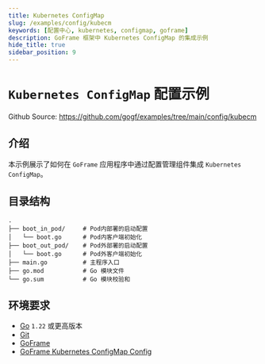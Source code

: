 ```yaml
---
title: Kubernetes ConfigMap
slug: /examples/config/kubecm
keywords: [配置中心, kubernetes, configmap, goframe]
description: GoFrame 框架中 Kubernetes ConfigMap 的集成示例
hide_title: true
sidebar_position: 9
---
```


# `Kubernetes ConfigMap` 配置示例

Github Source: https://github.com/gogf/examples/tree/main/config/kubecm


## 介绍

本示例展示了如何在 `GoFrame` 应用程序中通过配置管理组件集成 `Kubernetes ConfigMap`。


## 目录结构

```text
.
├── boot_in_pod/     # Pod内部署的启动配置
│   └── boot.go      # Pod内客户端初始化
├── boot_out_pod/    # Pod外部署的启动配置
│   └── boot.go      # Pod外客户端初始化
├── main.go          # 主程序入口
├── go.mod           # Go 模块文件
└── go.sum           # Go 模块校验和
```


## 环境要求

- [Go](https://golang.org/dl/) `1.22` 或更高版本
- [Git](https://git-scm.com/downloads)
- [GoFrame](https://goframe.org)
- [GoFrame Kubernetes ConfigMap Config](https://github.com/gogf/gf/tree/master/contrib/config/kubecm)




